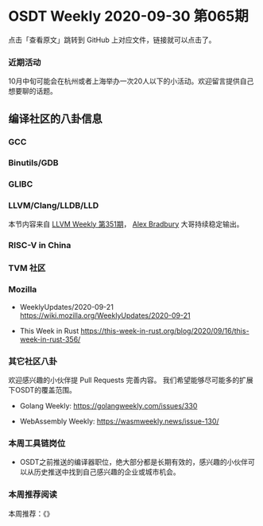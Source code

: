 # OSDT Weekly 2020-09-30 第065期

点击「查看原文」跳转到 GitHub 上对应文件，链接就可以点击了。

### 近期活动

10月中旬可能会在杭州或者上海举办一次20人以下的小活动。欢迎留言提供自己想要聊的话题。

## 编译社区的八卦信息

### GCC


### Binutils/GDB


### GLIBC



### LLVM/Clang/LLDB/LLD

本节内容来自 [LLVM Weekly 第351期](http://llvmweekly.org/issue/351)，
[Alex Bradbury](https://www.linkedin.com/in/alex-bradbury/) 大哥持续稳定输出。



### RISC-V in China



### TVM 社区


### Mozilla

- WeeklyUpdates/2020-09-21
  https://wiki.mozilla.org/WeeklyUpdates/2020-09-21

- This Week in Rust
  https://this-week-in-rust.org/blog/2020/09/16/this-week-in-rust-356/

### 其它社区八卦

欢迎感兴趣的小伙伴提 Pull Requests 完善内容。
我们希望能够尽可能多的扩展下OSDT的覆盖范围。

- Golang Weekly:
  https://golangweekly.com/issues/330

- WebAssembly Weekly:
  https://wasmweekly.news/issue-130/

### 本周工具链岗位

- OSDT之前推送的编译器职位，绝大部分都是长期有效的，感兴趣的小伙伴可以从历史推送中找到自己感兴趣的企业或城市机会。

### 本周推荐阅读

本周推荐：《》
